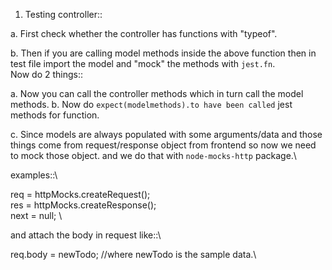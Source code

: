 1. Testing controller::

a.  First check whether the controller has functions with "typeof".

b. Then if you are calling model methods inside the above function then in test file import the model and "mock" the methods with `jest.fn`. \
Now do 2 things::

a.  Now you can call the controller methods which in turn call the model methods.
b.  Now do `expect(modelmethods).to have been called` jest methods for function.

c. Since models are always populated with some arguments/data and those things come from request/response object from frontend so now we need to mock those object.
and we do that with `node-mocks-http` package.\

examples::\

req = httpMocks.createRequest(); \
res = httpMocks.createResponse(); \
next = null; \

and attach the body in request like::\

req.body = newTodo; //where newTodo is the sample data.\
